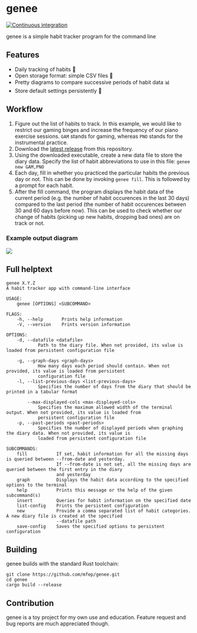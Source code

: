 # genee
[![Continuous integration](https://github.com/mfep/genee/actions/workflows/continuous-integration.yml/badge.svg)](https://github.com/mfep/genee/actions/workflows/continuous-integration.yml)

genee is a simple habit tracker program for the command line

## Features
- Daily tracking of habits 📅
- Open storage format: simple CSV files 📄
- Pretty diagrams to compare successive periods of habit data 📊
- Store default settings persistently 💾

## Workflow

1. Figure out the list of habits to track. In this example, we would like to restrict
our gaming binges and increase the frequency of our piano exercise sessions.
`GAM` stands for gaming, whereas `PNO` stands for the instrumental practice.
2. Download the [latest release](https://github.com/mfep/genee/releases/latest) from this repository.
3. Using the downloaded executable, create a new data file to store the diary data.
Specify the list of habit abbreviations to use in this file: ```genee new GAM,PNO```
4. Each day, fill in whether you practiced the particular habits the previous day or not.
This can be done by invoking ```genee fill```. This is followed by a prompt for each habit.
5. After the fill command, the program displays the habit data of the current period
(e.g. the number of habit occurences in the last 30 days) compared to the last period
(the number of habit occurences between 30 and 60 days before now).
This can be used to check whether our change of habits (picking up new habits,
dropping bad ones) are on track or not.

### Example output diagram
![](https://user-images.githubusercontent.com/12499658/121962015-72212600-cd68-11eb-82fb-30279566b220.png)

## Full helptext

```
genee X.Y.Z
A habit tracker app with command-line interface

USAGE:
    genee [OPTIONS] <SUBCOMMAND>

FLAGS:
    -h, --help       Prints help information
    -V, --version    Prints version information

OPTIONS:
    -d, --datafile <datafile>
            Path to the diary file. When not provided, its value is loaded from persistent configuration file

    -g, --graph-days <graph-days>
            How many days each period should contain. When not provided, its value is loaded from persistent
            configuration file
    -l, --list-previous-days <list-previous-days>
            Specifies the number of days from the diary that should be printed in a tabular format

        --max-displayed-cols <max-displayed-cols>
            Specifies the maximum allowed width of the terminal output. When not provided, its value is loaded from
            persistent configuration file
    -p, --past-periods <past-periods>
            Specifies the number of displayed periods when graphing the diary data. When not provided, its value is
            loaded from persistent configuration file

SUBCOMMANDS:
    fill           If set, habit information for all the missing days is queried between --from-date and yesterday.
                   If --from-date is not set, all the missing days are queried between the first entry in the diary
                   and yesterday
    graph          Displays the habit data according to the specified options to the terminal
    help           Prints this message or the help of the given subcommand(s)
    insert         Queries for habit information on the specified date
    list-config    Prints the persistent configuration
    new            Provide a comma separated list of habit categories. A new diary file is created at the specified
                   --datafile path
    save-config    Saves the specified options to persistent configuration
```

## Building

genee builds with the standard Rust toolchain:

```
git clone https://github.com/mfep/genee.git
cd genee
cargo build --release
```

## Contribution

genee is a toy project for my own use and education. Feature request and bug reports are much appreciated though.
